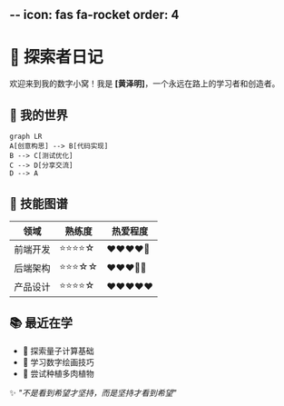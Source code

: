 --
icon: fas fa-rocket
order: 4
---

# 🚀 探索者日记

欢迎来到我的数字小窝！我是 **[黄泽明]**，一个永远在路上的学习者和创造者。

## 🌈 我的世界

```mermaid
graph LR
A[创意构思] --> B[代码实现]
B --> C[测试优化]
C --> D[分享交流]
D --> A
```

## 🎨 技能图谱

| 领域 | 熟练度 | 热爱程度 |
|------|--------|----------|
| 前端开发 | ⭐⭐⭐⭐☆ | ❤❤❤❤🤍 |
| 后端架构 | ⭐⭐⭐☆☆ | ❤❤❤🤍🤍 |
| 产品设计 | ⭐⭐⭐⭐☆ | ❤❤❤❤❤ |

## 📚 最近在学

- 🔭 探索量子计算基础
- 🎨 学习数字绘画技巧
- 🌱 尝试种植多肉植物

✨ *"不是看到希望才坚持，而是坚持才看到希望"*
